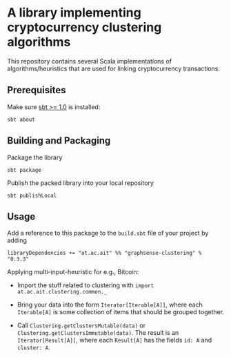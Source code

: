 # A library implementing cryptocurrency clustering algorithms

This repository contains several Scala implementations of algorithms/heuristics
that are used for linking cryptocurrency transactions.

## Prerequisites

Make sure [sbt >= 1.0][scala-sbt] is installed:

    sbt about

## Building and Packaging

Package the library

    sbt package

Publish the packed library into your local repository

    sbt publishLocal

## Usage

Add a reference to this package to the `build.sbt` file of your project by adding

    libraryDependencies += "at.ac.ait" %% "graphsense-clustering" % "0.3.3"

Applying multi-input-heuristic for e.g., Bitcoin:

* Import the stuff related to clustering with `import at.ac.ait.clustering.common._`

* Bring your data into the form `Iterator[Iterable[A]]`, where each
  `Iterable[A]` is some collection of items that should be grouped together. 

* Call `Clustering.getClustersMutable(data)` or
  `Clustering.getClustersImmutable(data)`. The result is an
  `Iterator[Result[A]]`, where each `Result[A]` has the fields `id: A` and
  `cluster: A`.

[scala-sbt]: http://www.scala-sbt.org
